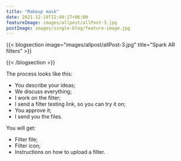 ```yaml
---
title: "Makeup mask"
date: 2021-12-19T12:49:27+06:00
featureImage: images/allpost/allPost-3.jpg
postImage: images/single-blog/feature-image.jpg
---
```


{{< blogsection image="images/allpost/allPost-3.jpg" title="Spark AR filters" >}}



{{< /blogsection >}}


The process looks like this: 

- You describe your ideas;
- We discuss everything;
- I work on the filter;
- I send a filter testing link, so you can try it on;
- You approve it;
- I send you the files.


You will get:

- Filter file;
- Filter icon;
- Instructions on how to upload a filter.